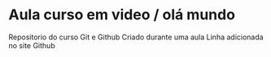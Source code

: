 # Aula curso em video / olá mundo
 Repositorio do curso Git e Github
 Criado durante uma aula
 Linha adicionada no site Github
 
 
